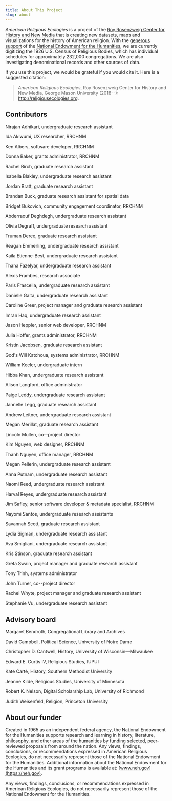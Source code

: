 ```yaml
---
title: About This Project
slug: about
---
```


_American Religious Ecologies_ is a project of the [Roy Rosenzweig Center for History and New Media](https://rrchnm.org) that is creating new datasets, maps and visualizations for the history of American religion. With the [generous support](https://securegrants.neh.gov/publicquery/main.aspx?f=1&gn=PW-264050-19) of the [National Endowment for the Humanities](https://neh.gov), we are currently digitizing the 1926 U.S. Census of Religious Bodies, which has individual schedules for approximately 232,000 congregations. We are also investigating denominational records and other sources of data.

If you use this project, we would be grateful if you would cite it. Here is a suggested citation:

> _American Religious Ecologies_, Roy Rosenzweig Center for History and New Media, George Mason University (2018--): http://religiousecologies.org.

## Contributors

Nirajan Adhikari, undergraduate research assistant

Ida Akiwumi, UX researcher, RRCHNM

Ken Albers, software developer, RRCHNM

Donna Baker, grants administrator, RRCHNM

Rachel Birch, graduate research assistant

Isabella Blakley, undergraduate research assistant

Jordan Bratt, graduate research assistant

Brandan Buck, graduate research assistant for spatial data

Bridget Bukovich, community engagement coordinator, RRCHNM

Abderraouf Deghdegh, undergraduate research assistant

Olivia Degraff, undergraduate research assistant

Truman Deree, graduate research assistant

Reagan Emmerling, undergraduate research assistant

Kaila Etienne-Best, undergraduate research assistant

Thana Fazelyar, undergraduate research assistant

Alexis Frambes, research associate

Paris Frascella, undergraduate research assistant

Danielle Gaita, undergraduate research assistant

Caroline Greer, project manager and graduate research assistant

Imran Haq, undergraduate research assistant

Jason Heppler, senior web developer, RRCHNM

Julia Hoffer, grants administrator, RRCHNM

Kristin Jacobsen, graduate research assistant

God's Will Katchoua, systems administrator, RRCHNM

William Keeler, undergraduate intern

Hibba Khan, undergraduate research assistant

Alison Langford, office administrator

Paige Leddy, undergraduate research assistant

Jannelle Legg, graduate research assistant

Andrew Leitner, undergraduate research assistant

Megan Merillat, graduate research assistant

Lincoln Mullen, co--project director

Kim Nguyen, web designer, RRCHNM

Thanh Nguyen, office manager, RRCHNM

Megan Pellerin, undergraduate research assistant

Anna Putnam, undergraduate research assistant

Naomi Reed, undergraduate research assistant

Harval Reyes, undergraduate research assistant

Jim Safley, senior software developer & metadata specialist, RRCHNM

Nayomi Santos, undergraduate research assistants

Savannah Scott, graduate research assistant

Lydia Sigman, undergraduate research assistant

Ava Smigliani, undergraduate research assistant

Kris Stinson, graduate research assistant

Greta Swain, project manager and graduate research assistant

Tony Trinh, systems administrator

John Turner, co--project director

Rachel Whyte, project manager and graduate research assistant

Stephanie Vu, undergraduate research assistant

## Advisory board

Margaret Bendroth, Congregational Library and Archives

David Campbell, Political Science, University of Notre Dame

Christopher D. Cantwell, History, University of Wisconsin—Milwaukee

Edward E. Curtis IV, Religious Studies, IUPUI

Kate Carté, History, Southern Methodist University

Jeanne Kilde, Religious Studies, University of Minnesota

Robert K. Nelson, Digital Scholarship Lab, University of Richmond

Judith Weisenfeld, Religion, Princeton University

## About our funder

Created in 1965 as an independent federal agency, the National Endowment for the Humanities supports research and learning in history, literature, philosophy, and other areas of the humanities by funding selected, peer-reviewed proposals from around the nation. Any views, findings, conclusions, or recommendations expressed in American Religious Ecologies, do not necessarily represent those of the National Endowment for the Humanities. Additional information about the National Endowment for the Humanities and its grant programs is available at: [www.neh.gov](https://neh.gov).

Any views, findings, conclusions, or recommendations expressed in American Religious Ecologies, do not necessarily represent those of the National Endowment for the Humanities.
